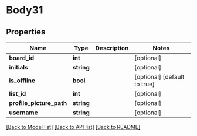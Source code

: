 # Body31

## Properties
Name | Type | Description | Notes
------------ | ------------- | ------------- | -------------
**board_id** | **int** |  | [optional] 
**initials** | **string** |  | [optional] 
**is_offline** | **bool** |  | [optional] [default to true]
**list_id** | **int** |  | [optional] 
**profile_picture_path** | **string** |  | [optional] 
**username** | **string** |  | [optional] 

[[Back to Model list]](../README.md#documentation-for-models) [[Back to API list]](../README.md#documentation-for-api-endpoints) [[Back to README]](../README.md)



